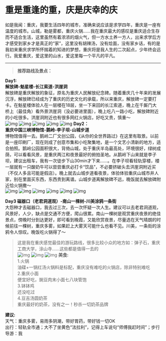 # 重是重逢的重，庆是庆幸的庆
如是我闻：重庆，我要生活四年的城市，准确来说应该是求学四年，重庆是一座有温度的城市。山城，勒是雾都，重庆火锅……我在重庆最大的感叹是重庆适合生存而不适合生活，这里虽然有着浓浓的烟火气，但一方水土养一方人，出来求学后方才感受到家乡才是真正的“家”，这里没有胡辣汤，没有烩面，没有家乡话，有的是我初来重庆求学所怀揣着的知进的梦想，重庆将是我人生的二次起点，少年终会远行。我爱重庆，爱这里的山水，爱这里每一个平凡的平凡。  
***
> <b>推荐路线及景点：</b>  

<b>Day1:  
解放碑-魁星楼-长江索道-洪崖洞</b>  
解放碑是重庆解放的象征，原名为重庆人民解放纪念碑。随着重庆几十年来的发展沉浮，解放碑已经成为了重庆的历史文化的承载，所以来重庆，解放碑一定要打卡。在魁星楼体验人在一层楼在18层，坐一下来回的长江索道，晚上在千厮门大桥上（最佳角）看外景洪崖洞（没必要进里面），晚上吃八一路小吃，解放碑附近的小吃很多。洪崖洞附近也有很多网红火锅店，好吃又贵，慎重～  
![img](/docs/img/CQ/WechatIMG178.jpeg "解放碑")
![img](/docs/img/CQ/WechatIMG179.jpeg "魁星楼")
![img](/docs/img/CQ/WechatIMG180.jpeg "瓜西西")
![img](/docs/img/CQ/WechatIMG181.jpeg "火锅")
![img](/docs/img/CQ/WechatIMG182.jpeg "洪崖洞")
<b>Day2：  
重庆中国三峡博物馆-鹅岭-李子坝-山城步道</b>  
博物馆值得一去。鹅岭二厂文创公园，《从你的全世界路过》在这里有取景。以前是一座印刷厂，现在则成了创意市集和小吃聚集地，是一个文艺小清新的地方，适合拍照。鹅岭公园面积很大，背倚山城，处于重庆半岛最高处，环境很好，绿树成荫，可以看看风景，是重庆两江和夜景最好的俯拍圣地。从鹅岭下山来就是李子坝，建议出租车，我有一次徒步下山30min才下来……。在李子坝看轻轨穿楼，楼一层就有一只酸奶牛可以尝尝重庆必打卡“饮品”，不必要挤破头去洪崖洞附近买（不仅人多且可能是假店）。晚上就去山城步道看夜景，体验体验重庆山城市井人家，别在里面买东西，东西贵到离谱。山城步道离解放碑不远，晚饭就去解放碑附近恰火锅撒～  
![img](/docs/img/CQ/WechatIMG183.jpeg "李子坝")
![img](/docs/img/CQ/WechatIMG184.jpeg "screen")
![img](/docs/img/CQ/WechatIMG185.jpeg "screen")
![img](/docs/img/CQ/WechatIMG186.jpeg "screen")
![img](/docs/img/CQ/WechatIMG189.jpeg "screen")
![img](/docs/img/CQ "screen")

<b>Day3
磁器口（老君洞道观）-南山一棵树-川美涂鸦一条街</b>  
大怨种才去磁器口，我去过三次，去一次怀疑一次人生。建议可以去老君洞道观，风景好，人少，缺点是交通不方便，爬山很累。南山一棵树是观赏重庆夜景的绝佳景点，傍晚时分到达更好，即可看到晚霞，又能欣赏夜景，尽量选在天气晴朗的时候前往一棵树，重庆多雾，如果赶上大雾天可能什么也看不见。川美，一条街的涂鸦令人惊叹。晚饭吃火锅得了～  

> 这是我在重庆感觉最佳的游玩路线，很多比较小众的地方如：弹子石，重庆工商大学，涂山寺……这些都是值得一去的  
![img](/docs/img/CQ/WechatIMG187.jpeg "screen")
![img](/docs/img/CQ/WechatIMG188.jpeg "screen")
![img](/docs/img/CQ/WechatIMG190.jpeg "screen")
<b>美食:</b>  
1.火锅  
油碟+一锅红汤火锅料是标配，重庆没有难吃的火锅店，除非特别难吃  
2.重庆小面  
便宜好吃，豌豆肉末小面七八块管饱  
3.钵钵鸡  
还没吃过  
4.豆吉汤圆奶茶  
重庆最好的奶茶，没有之一！秒杀一切奶茶品牌  

<b>建议:</b>  
天气：重庆多雾，易雨多阴潮，带好胃药，带好钱一切OK  
出行：轻轨全市通；大不了坐黄色“法拉利”，记得上车说句“师傅我赶时间”；步行  
导游：我  
